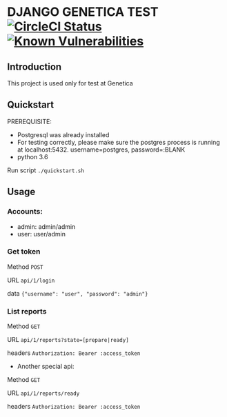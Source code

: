 # DJANGO GENETICA TEST [![CircleCI Status](https://circleci.com/gh/vanhiepdam/genetica.svg?style=svg)](https://github.com/vanhiepdam/genetica) [![Known Vulnerabilities](https://snyk.io/test/github/vanhiepdam/genetica/badge.svg?targetFile=requirements.txt)](https://github.com/vanhiepdam/genetica)

## Introduction

This project is used only for test at Genetica

## Quickstart

PREREQUISITE: 
- Postgresql was already installed
- For testing correctly, please make sure the postgres process is running at localhost:5432. username=postgres, password=:BLANK
- python 3.6

Run script `./quickstart.sh`

## Usage
### Accounts:
- admin: admin/admin
- user: user/admin

### Get token

Method `POST`

URL `api/1/login`

data `{"username": "user", "password": "admin"}`


### List reports

Method `GET`

URL `api/1/reports?state=[prepare|ready]`

headers `Authorization: Bearer :access_token`

- Another special api: 

Method `GET`

URL `api/1/reports/ready`

headers `Authorization: Bearer :access_token`

